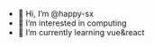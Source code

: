- 👋 Hi, I’m @happy-sx
- 👀 I’m interested in computing
- 🌱 I’m currently learning vue&react


<!---
happy-sx/happy-sx is a ✨ special ✨ repository because its `README.md` (this file) appears on your GitHub profile.
You can click the Preview link to take a look at your changes.
--->
